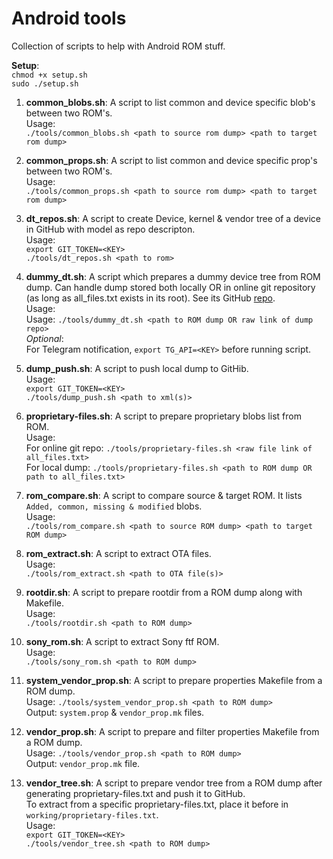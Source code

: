 
# Android tools
Collection of scripts to help with Android ROM stuff.  
  
**Setup**:  
`chmod +x setup.sh`  
`sudo ./setup.sh`
  
1. **common_blobs.sh**: A script to list common and device specific blob's between two ROM's.  
Usage:  
`./tools/common_blobs.sh <path to source rom dump> <path to target rom dump>`

2. **common_props.sh**: A script to list common and device specific prop's between two ROM's.  
Usage:  
`./tools/common_props.sh <path to source rom dump> <path to target rom dump>`

3. **dt_repos.sh**: A script to create Device, kernel & vendor tree of a device in GitHub with model as repo descripton.  
Usage:  
`export GIT_TOKEN=<KEY>`  
`./tools/dt_repos.sh <path to rom>`

4. **dummy_dt.sh**: A script which prepares a dummy device tree from ROM dump. Can handle dump stored both locally OR in online git repository (as long as all_files.txt exists in its root). See its GitHub [repo](https://github.com/ShivamKumarJha/Dummy_DT/).  
Usage:  
Usage: `./tools/dummy_dt.sh <path to ROM dump OR raw link of dump repo>`  
*Optional*:  
For Telegram notification, `export TG_API=<KEY>` before running script.

5. **dump_push.sh**: A script to push local dump to GitHib.  
Usage:  
`export GIT_TOKEN=<KEY>`  
`./tools/dump_push.sh <path to xml(s)>`

6. **proprietary-files.sh**: A script to prepare proprietary blobs list from ROM.  
Usage:  
For online git repo: `./tools/proprietary-files.sh <raw file link of all_files.txt>`  
For local dump: `./tools/proprietary-files.sh <path to ROM dump OR path to all_files.txt>`

7. **rom_compare.sh**: A script to compare source & target ROM. It lists `Added, common, missing & modified` blobs.  
Usage:  
`./tools/rom_compare.sh <path to source ROM dump> <path to target ROM dump>`

8. **rom_extract.sh**: A script to extract OTA files.  
Usage:  
`./tools/rom_extract.sh <path to OTA file(s)>`

9. **rootdir.sh**: A script to prepare rootdir from a ROM dump along with Makefile.  
Usage:  
`./tools/rootdir.sh <path to ROM dump>`

10. **sony_rom.sh**: A script to extract Sony ftf ROM.  
Usage:  
`./tools/sony_rom.sh <path to ROM dump>`

11. **system_vendor_prop.sh**: A script to prepare properties Makefile from a ROM dump.  
Usage: `./tools/system_vendor_prop.sh <path to ROM dump>`  
Output: `system.prop` & `vendor_prop.mk` files.  

12. **vendor_prop.sh**: A script to prepare and filter properties Makefile from a ROM dump.  
Usage: `./tools/vendor_prop.sh <path to ROM dump>`  
Output: `vendor_prop.mk` file.  

13. **vendor_tree.sh**: A script to prepare vendor tree from a ROM dump after generating proprietary-files.txt and push it to GitHub.  
To extract from a specific proprietary-files.txt, place it before in `working/proprietary-files.txt`.  
Usage:  
`export GIT_TOKEN=<KEY>`  
`./tools/vendor_tree.sh <path to ROM dump>`  
